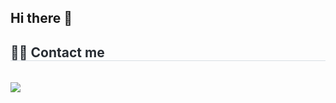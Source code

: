 ## Hi there 👋

<!--
**yerim414/yerim414** is a ✨ _special_ ✨ repository because its `README.md` (this file) appears on your GitHub profile.

Here are some ideas to get you started:

- 🔭 I’m currently working on ...
- 🌱 I’m currently learning ...
- 👯 I’m looking to collaborate on ...
- 🤔 I’m looking for help with ...
- 💬 Ask me about ...
- 📫 How to reach me: ...
- 😄 Pronouns: ...
- ⚡ Fun fact: ...
-->
<div style="text-align: left;">
    <h2 style="border-bottom: 1px solid #d8dee4; color: #282d33;"> 🧑‍💻 Contact me </h2> <br> 
    <div style="text-align: left;"> <a href=https://www.notion.so/cfe8477a0269449eab932db2b19deb35?v=7f4553cb8279453f807786cf9ccf4faa&source=copy_link> <img src="https://img.shields.io/badge/Notion-000000?style=for-the-badge&logo=Notion&logoColor=white&link=https://www.notion.so/cfe8477a0269449eab932db2b19deb35?v=7f4553cb8279453f807786cf9ccf4faa&source=copy_link"> </a>
          </div>  <br> 
    <div style="text-align: left;">  </div> 
    </div>
    
